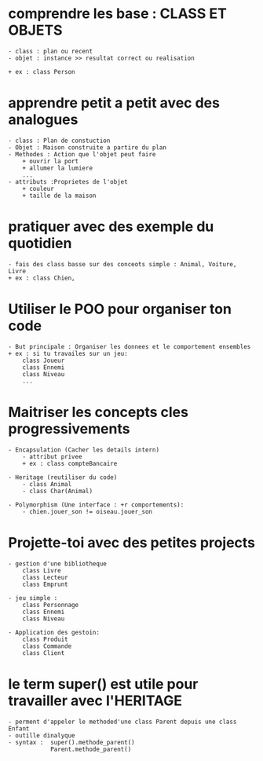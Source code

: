 # comprendre les base : CLASS ET OBJETS
    - class : plan ou recent
    - objet : instance >> resultat correct ou realisation

    + ex : class Person

# apprendre petit a petit avec des analogues
    - class : Plan de constuction
    - Objet : Maison construite a partire du plan
    - Methodes : Action que l'objet peut faire
        + ouvrir la port
        + allumer la lumiere
        ...
    - attributs :Proprietes de l'objet
        + couleur
        + taille de la maison

# pratiquer avec des exemple du quotidien
    - fais des class basse sur des conceots simple : Animal, Voiture, Livre
    + ex : class Chien, 

# Utiliser le POO pour organiser ton code
    - But principale : Organiser les donnees et le comportement ensembles
    + ex : si tu travailes sur un jeu:
        class Joueur
        class Ennemi
        class Niveau
        ...

# Maitriser les concepts cles progressivements
    - Encapsulation (Cacher les details intern)
        - attribut privee 
        + ex : class compteBancaire
    
    - Heritage (reutiliser du code)
        - class Animal
        - class Char(Animal)
    
    - Polymorphism (Une interface : +r comportements):
        - chien.jouer_son != oiseau.jouer_son
    
# Projette-toi avec des petites projects
    - gestion d'une bibliotheque
        class Livre
        class Lecteur
        class Emprunt
    
    - jeu simple :
        class Personnage
        class Ennemi
        class Niveau

    - Application des gestoin:
        class Produit
        class Commande
        class Client
    
# le term super() est utile pour travailler avec l'HERITAGE
    - perment d'appeler le methoded'une class Parent depuis une class Enfant
    - outille dinalyque
    - syntax :  super().methode_parent()
                Parent.methode_parent()